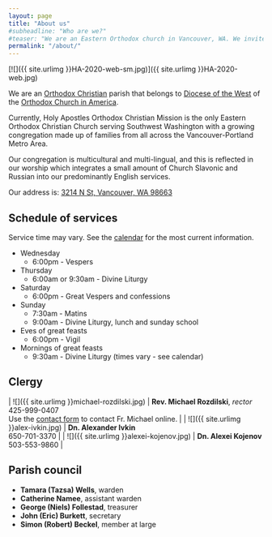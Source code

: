 ```yaml
---
layout: page
title: "About us"
#subheadline: "Who are we?"
#teaser: "We are an Eastern Orthodox church in Vancouver, WA. We invite you to join us for worship and fellowship!"
permalink: "/about/"
---
```


[![]({{ site.urlimg }}HA-2020-web-sm.jpg)]({{ site.urlimg }}HA-2020-web.jpg)

We are an [Orthodox Christian](https://en.wikipedia.org/wiki/Orthodox_christian) parish that belongs to [Diocese of the West](https://www.dowoca.org/) of the [Orthodox Church in America](http://www.oca.org/).

Currently, Holy Apostles Orthodox Christian Mission is the only Eastern Orthodox Christian Church serving Southwest Washington with a growing congregation made up of families from all across the Vancouver-Portland Metro Area.

Our congregation is multicultural and multi-lingual, and this is reflected in our worship which integrates a small amount of Church Slavonic and Russian into our predominantly English services.

Our address is: [3214 N St, Vancouver, WA 98663](http://maps.google.com/maps?f=q&amp;source=s_q&amp;hl=en&amp;geocode=&amp;q=3214+N+St,+Vancouver,+WA+98663&amp;aq=0&amp;sll=37.0625,-95.677068&amp;sspn=61.540818,76.113281&amp;ie=UTF8&amp;hq=&amp;hnear=3214+N+St,+Vancouver,+Clark,+Washington+98663&amp;z=17)

## Schedule of services

Service time may vary. See the [calendar](/calendar/) for the most current information.

- Wednesday 
  - 6:00pm - Vespers
- Thursday
  - 6:00am or 9:30am - Divine Liturgy
- Saturday
  - 6:00pm - Great Vespers and confessions
- Sunday
  - 7:30am - Matins
  - 9:00am - Divine Liturgy, lunch and sunday school
- Eves of great feasts
  - 6:00pm - Vigil
- Mornings of great feasts
  - 9:30am - Divine Liturgy (times vary - see calendar)

## Clergy

| ![]({{ site.urlimg }}michael-rozdilski.jpg) | **Rev. Michael Rozdilski**, *rector* <br/>425-999-0407<br/>Use the [contact form](/contact) to contact Fr. Michael online. | 
| ![]({{ site.urlimg }}alex-ivkin.jpg)        | **Dn. Alexander Ivkin** <br/>650-701-3370 | 
| ![]({{ site.urlimg }}alexei-kojenov.jpg)    | **Dn. Alexei Kojenov** <br/>503-553-9860 | 

## Parish council

- **Tamara (Tazsa) Wells**, warden
- **Catherine Namee**, assistant warden
- **George (Niels) Follestad**, treasurer
- **John (Eric) Burkett**, secretary
- **Simon (Robert) Beckel**, member at large
